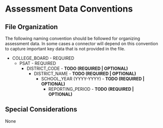 # Assessment Data Conventions

## File Organization
The following naming convention should be followed
for organizing assessment data. In some cases a connector
will depend on this convention to capture important key data that is
not provided in the file.

* COLLEGE_BOARD - REQUIRED
	* PSAT - REQUIRED
		* DISTRICT_CODE - **TODO (REQUIRED | OPTIONAL)**
			* DISTRICT_NAME - **TODO (REQUIRED | OPTIONAL)**
				* SCHOOL_YEAR (YYYY-YYYY) - **TODO (REQUIRED | OPTIONAL)**
					* REPORTING_PERIOD - **TODO (REQUIRED | OPTIONAL)**

## Special Considerations
None